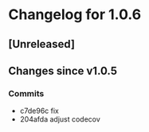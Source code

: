 # Changelog for 1.0.6

## [Unreleased]

## Changes since v1.0.5

### Commits

- c7de96c fix
- 204afda adjust codecov

